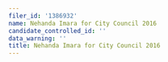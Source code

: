 ```yaml
---
filer_id: '1386932'
name: Nehanda Imara for City Council 2016
candidate_controlled_id: ''
data_warning: ''
title: Nehanda Imara for City Council 2016
---
```

